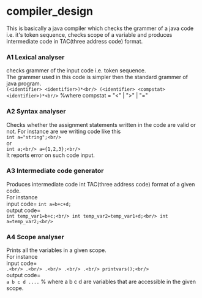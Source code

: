 # compiler_design
This is basically a java compiler which checks the grammer of a java code i.e. it's token sequence, checks scope of a variable and produces intermediate code in TAC(three address code) format.
<br/>
### A1 Lexical analyser
checks grammer of the input code i.e. token sequence.<br/>
The grammer used in this code is simpler then the standard grammer of java program. <br/>
`
	(<identifier> <identifier>)*<br/>
	(<identifier> <compstat> <identifier>)*<br/>
`
%where compstat = "<" | ">" | "="

### A2 Syntax analyser
Checks whether the assignment statements written in the code are valid or not. For instance are we writing code like this<br/>
`
	int a="string";<br/>
`
<br/>or<br/>
`
	int a;<br/>
	a={1,2,3};<br/>
`<br/>
It reports error on such code input.<br/>

### A3 Intermediate code generator
Produces intermediate code int TAC(three address code) format of a given code. <br/>
For instance <br/>
input code=
`
	int a=b+c+d;
`
<br/>
output code=<br/>
`
	int temp_var1=b+c;<br/>
	int temp_var2=temp_var1+d;<br/>
	int a=temp_var2;<br/>
`

### A4 Scope analyser
Prints all the variables in a given scope.<br/>
For instance<br/>
input code=<br/>
`
	.<br/>
	.<br/>
	.<br/>
	.<br/>
	.<br/>
	printvars();<br/>
`
<br/>
output code=<br/>
`
	a b c d ....
`
% where a b c d are variables that are accessible in the given scope.<br/>

